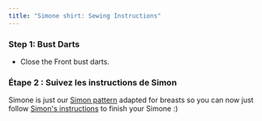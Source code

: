 ```yaml
---
title: "Simone shirt: Sewing Instructions"
---
```


### Step 1: Bust Darts

- Close the Front bust darts.

### Étape 2 : Suivez les instructions de Simon

<Note>

Simone is just our [Simon pattern](/designs/simon/) adapted for breasts so you can now just follow [Simon's instructions](/docs/patterns/simon/instructions) to finish your Simone :)

</Note>
